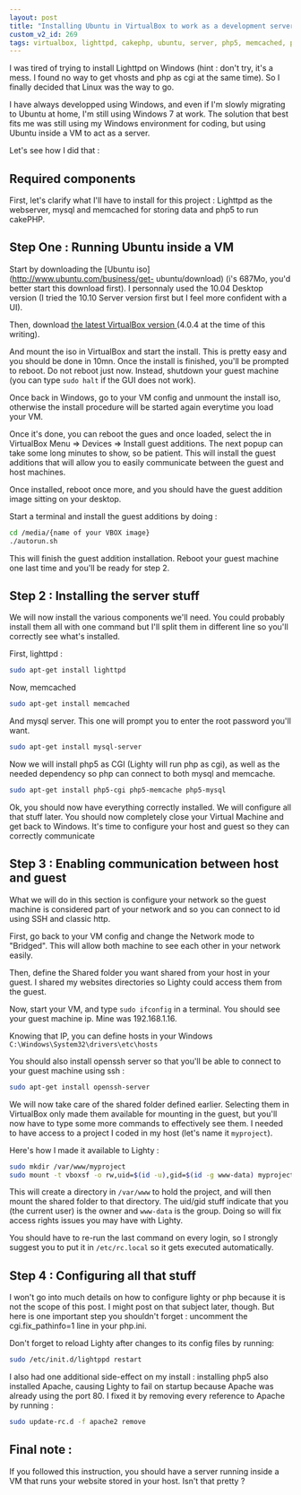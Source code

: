```yaml
---
layout: post
title: "Installing Ubuntu in VirtualBox to work as a development server"
custom_v2_id: 269
tags: virtualbox, lighttpd, cakephp, ubuntu, server, php5, memcached, php
---
```


I was tired of trying to install Lighttpd on Windows (hint : don't try, it's a
mess. I found no way to get vhosts and php as cgi at the same time). So I
finally decided that Linux was the way to go.

I have always developped using Windows, and even if I'm slowly migrating to
Ubuntu at home, I'm still using Windows 7 at work. The solution that best fits
me was still using my Windows environment for coding, but using Ubuntu inside
a VM to act as a server.

Let's see how I did that :

## Required components

First, let's clarify what I'll have to install for this project : Lighttpd as
the webserver, mysql and memcached for storing data and php5 to run cakePHP.

## Step One : Running Ubuntu inside a VM

Start by downloading the [Ubuntu iso](http://www.ubuntu.com/business/get-
ubuntu/download) (i's 687Mo, you'd better start this download first). I
personnaly used the 10.04 Desktop version (I tried the 10.10 Server version
first but I feel more confident with a UI).

Then, download [the latest VirtualBox version
](http://www.virtualbox.org/wiki/Downloads)(4.0.4 at the time of this
writing).

And mount the iso in VirtualBox and start the install. This is pretty easy and
you should be done in 10mn. Once the install is finished, you'll be prompted
to reboot. Do not reboot just now. Instead, shutdown your guest machine (you
can type `sudo halt` if the GUI does not work).

Once back in Windows, go to your VM config and unmount the install iso,
otherwise the install procedure will be started again everytime you load your
VM.

Once it's done, you can reboot the gues and once loaded, select the in
VirtualBox Menu => Devices => Install guest additions. The next popup can take
some long minutes to show, so be patient. This will install the guest
additions that will allow you to easily communicate between the guest and host
machines.

Once installed, reboot once more, and you should have the guest addition image
sitting on your desktop.

Start a terminal and install the guest additions by doing :


```sh
cd /media/{name of your VBOX image}
./autorun.sh
```

This will finish the guest addition installation. Reboot your guest machine
one last time and you'll be ready for step 2.

## Step 2 : Installing the server stuff

We will now install the various components we'll need. You could probably
install them all with one command but I'll split them in different line so
you'll correctly see what's installed.

First, lighttpd :


```sh
sudo apt-get install lighttpd
```

Now, memcached


```sh
sudo apt-get install memcached
```

And mysql server. This one will prompt you to enter the root password you'll
want.


```sh
sudo apt-get install mysql-server
```

Now we will install php5 as CGI (Lighty will run php as cgi), as well as the
needed dependency so php can connect to both mysql and memcache.


```sh
sudo apt-get install php5-cgi php5-memcache php5-mysql
```

Ok, you should now have everything correctly installed. We will configure all
that stuff later. You should now completely close your Virtual Machine and get
back to Windows. It's time to configure your host and guest so they can
correctly communicate

## Step 3 : Enabling communication between host and guest

What we will do in this section is configure your network so the guest machine
is considered part of your network and so you can connect to id using SSH and
classic http.

First, go back to your VM config and change the Network mode to "Bridged".
This will allow both machine to see each other in your network easily.

Then, define the Shared folder you want shared from your host in your guest. I
shared my websites directories so Lighty could access them from the guest.

Now, start your VM, and type `sudo ifconfig` in a terminal. You should see
your guest machine ip. Mine was 192.168.1.16.

Knowing that IP, you can define hosts in your Windows
`C:\Windows\System32\drivers\etc\hosts`

You should also install openssh server so that you'll be able to connect to
your guest machine using ssh :


```sh
sudo apt-get install openssh-server
```

We will now take care of the shared folder defined earlier. Selecting them in
VirtualBox only made them available for mounting in the guest, but you'll now
have to type some more commands to effectively see them. I needed to have
access to a project I coded in my host (let's name it `myproject`).

Here's how I made it available to Lighty :


```sh
sudo mkdir /var/www/myproject
sudo mount -t vboxsf -o rw,uid=$(id -u),gid=$(id -g www-data) myproject /var/www/myproject
```

This will create a directory in `/var/www` to hold the project, and will then
mount the shared folder to that directory. The uid/gid stuff indicate that you
(the current user) is the owner and `www-data` is the group. Doing so will fix
access rights issues you may have with Lighty.

You should have to re-run the last command on every login, so I strongly
suggest you to put it in `/etc/rc.local` so it gets executed automatically.

## Step 4 : Configuring all that stuff

I won't go into much details on how to configure lighty or php because it is
not the scope of this post. I might post on that subject later, though. But
here is one important step you shouldn't forget : uncomment the
cgi.fix_pathinfo=1 line in your php.ini.

Don't forget to reload Lighty after changes to its config files by running:


```sh
sudo /etc/init.d/lightppd restart

```

I also had one additional side-effect on my install : installing php5 also
installed Apache, causing Lighty to fail on startup because Apache was already
using the port 80. I fixed it by removing every reference to Apache by running
:


```sh
sudo update-rc.d -f apache2 remove
```

## Final note :

If you followed this instruction, you should have a server running inside a VM
that runs your website stored in your host. Isn't that pretty ?

